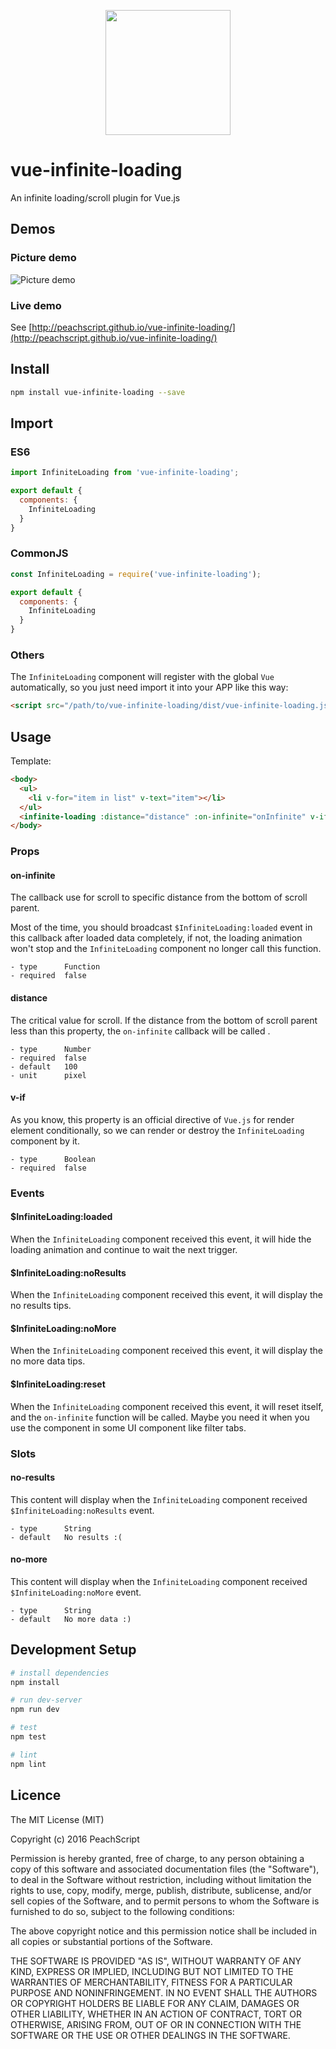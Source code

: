 <p align="center"><img width="200" src="./doc/logo.png"></p>

# vue-infinite-loading
An infinite loading/scroll plugin for Vue.js

## Demos

### Picture demo

![Picture demo](./doc/demo.gif)

### Live demo

See [http://peachscript.github.io/vue-infinite-loading/](http://peachscript.github.io/vue-infinite-loading/)

## Install
```bash
npm install vue-infinite-loading --save
```

## Import

### ES6
```js
import InfiniteLoading from 'vue-infinite-loading';

export default {
  components: {
    InfiniteLoading
  }
}
```

### CommonJS
```js
const InfiniteLoading = require('vue-infinite-loading');

export default {
  components: {
    InfiniteLoading
  }
}
```

### Others
The `InfiniteLoading` component will register with the global `Vue` automatically, so you just need import it into your APP like this way:
```html
<script src="/path/to/vue-infinite-loading/dist/vue-infinite-loading.js"></script>
```

## Usage
Template:
```html
<body>
  <ul>
    <li v-for="item in list" v-text="item"></li>
  </ul>
  <infinite-loading :distance="distance" :on-infinite="onInfinite" v-if="isLoadedAllData"></infinite-loading>
</body>
```
### Props

#### on-infinite
The callback use for scroll to specific distance from the bottom of scroll parent.

Most of the time, you should broadcast `$InfiniteLoading:loaded` event in this callback after loaded data completely, if not, the loading animation won't stop and the `InfiniteLoading` component no longer call this function.
```
- type      Function
- required  false
```

#### distance
The critical value for scroll. If the distance from the bottom of scroll parent less than this property, the `on-infinite` callback will be called .
```
- type      Number
- required  false
- default   100
- unit      pixel
```

#### v-if
As you know, this property is an official directive of `Vue.js` for render element conditionally, so we can render or destroy the `InfiniteLoading` component by it.
```
- type      Boolean
- required  false
```

### Events

#### $InfiniteLoading:loaded
When the `InfiniteLoading` component received this event, it will hide the loading animation and continue to wait the next trigger.

#### $InfiniteLoading:noResults
When the `InfiniteLoading` component received this event, it will display the no results tips.

#### $InfiniteLoading:noMore
When the `InfiniteLoading` component received this event, it will display the no more data tips.

#### $InfiniteLoading:reset
When the `InfiniteLoading` component received this event, it will reset itself, and the `on-infinite` function will be called. Maybe you need it when you use the component in some UI component like filter tabs.

### Slots

#### no-results
This content will display when the `InfiniteLoading` component received `$InfiniteLoading:noResults` event.
```
- type      String
- default   No results :(
```

#### no-more
This content will display when the `InfiniteLoading` component received `$InfiniteLoading:noMore` event.
```
- type      String
- default   No more data :)
```

## Development Setup
```bash
# install dependencies
npm install

# run dev-server
npm run dev

# test
npm test

# lint
npm lint
```

## Licence
The MIT License (MIT)

Copyright (c) 2016 PeachScript

Permission is hereby granted, free of charge, to any person obtaining a copy
of this software and associated documentation files (the "Software"), to deal
in the Software without restriction, including without limitation the rights
to use, copy, modify, merge, publish, distribute, sublicense, and/or sell
copies of the Software, and to permit persons to whom the Software is
furnished to do so, subject to the following conditions:

The above copyright notice and this permission notice shall be included in all
copies or substantial portions of the Software.

THE SOFTWARE IS PROVIDED "AS IS", WITHOUT WARRANTY OF ANY KIND, EXPRESS OR
IMPLIED, INCLUDING BUT NOT LIMITED TO THE WARRANTIES OF MERCHANTABILITY,
FITNESS FOR A PARTICULAR PURPOSE AND NONINFRINGEMENT. IN NO EVENT SHALL THE
AUTHORS OR COPYRIGHT HOLDERS BE LIABLE FOR ANY CLAIM, DAMAGES OR OTHER
LIABILITY, WHETHER IN AN ACTION OF CONTRACT, TORT OR OTHERWISE, ARISING FROM,
OUT OF OR IN CONNECTION WITH THE SOFTWARE OR THE USE OR OTHER DEALINGS IN THE
SOFTWARE.
